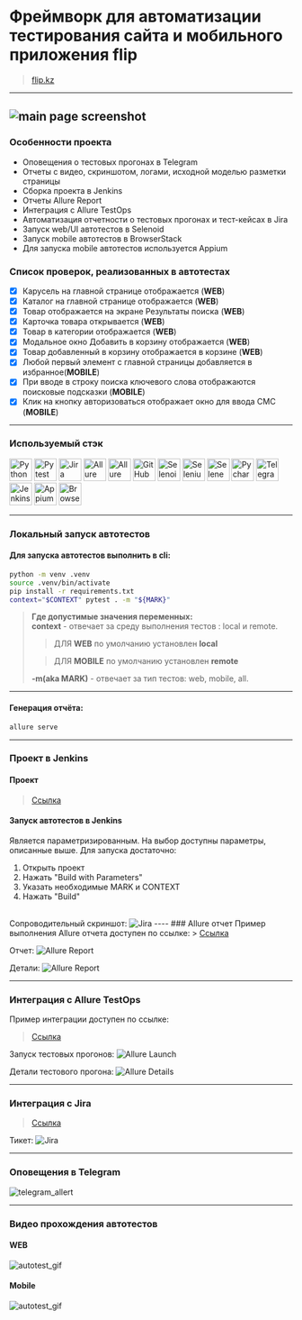 # Фреймворк для автоматизации тестирования сайта и мобильного приложения flip
> <a target="_blank" href="https://www.flip.kz/">flip.kz</a>

----
![main page screenshot](/images/main_page.JPG)
----

### Особенности проекта

* Оповещения о тестовых прогонах в Telegram
* Отчеты с видео, скриншотом, логами, исходной моделью разметки страницы
* Сборка проекта в Jenkins
* Отчеты Allure Report
* Интеграция с Allure TestOps
* Автоматизация отчетности о тестовых прогонах и тест-кейсах в Jira
* Запуск web/UI автотестов в Selenoid
* Запуск mobile автотестов в BrowserStack
* Для запуска mobile автотестов используется Appium

### Список проверок, реализованных в автотестах
- [x] Карусель на главной странице отображается (**WEB**)
- [x] Каталог на главной странице отображается (**WEB**)
- [x] Товар отображается на экране Результаты поиска (**WEB**)
- [x] Карточка товара открывается (**WEB**)
- [x] Товар в категории отображается (**WEB**)
- [x] Модальное окно Добавить в корзину отображается (**WEB**)
- [x] Товар добавленный в корзину отображается в корзине (**WEB**)
- [x] Любой первый элемент c главной страницы добавляется в избранное(**MOBILE**)
- [x] При вводе в строку поиска ключевого слова отображаются поисковые подсказки (**MOBILE**)
- [x] Клик на кнопку авторизоваться отображает окно для ввода СМС (**MOBILE**)

----

### Используемый стэк

<img title="Python" src="images/python-original.svg" height="40" width="40"/> <img title="Pytest" src="images/pytest-original.svg" height="40" width="40"/> <img title="Jira" src="images/jira-original.svg" height="40" width="40"/> <img title="Allure Report" src="images/Allure_Report.png" height="40" width="40"/> <img title="Allure TestOps" src="images/AllureTestOps.png" height="40" width="40"/> <img title="GitHub" src="images/github-original.svg" height="40" width="40"/> <img title="Selenoid" src="images/selenoid.png" height="40" width="40"/> <img title="Selenium" src="images/selenium-original.svg" height="40" width="40"/> <img title="Selene" src="images/selene.png" height="40" width="40"/> <img title="Pycharm" src="images/pycharm.png" height="40" width="40"/> <img title="Telegram" src="images/tg.png" height="40" width="40"/> <img title="Jenkins" src="images/jenkins-original.svg" height="40" width="40"/> <img title="Appium" src="images/appium.svg" height="40" width="40"/> <img title="BrowserStack" src="images/browserstack.svg" height="40" width="40"/>

----

### Локальный запуск автотестов

#### Для запуска автотестов выполнить в cli:
```bash
python -m venv .venv
source .venv/bin/activate
pip install -r requirements.txt
context="$CONTEXT" pytest . -m "${MARK}"
```
> **Где допустимые значения переменных:**<br>
> **context** - отвечает за среду выполнения тестов : local и remote. 
>>  ДЛЯ **WEB** по умолчанию установлен **local**<br>
>
>>ДЛЯ **MOBILE** по умолчанию установлен **remote**<br>
>
>**-m(aka MARK)** - отвечает за тип тестов: web, mobile, all.
----

#### Генерация отчёта:
```bash
allure serve 
```

----
### Проект в Jenkins
   
#### Проект
> <a target="_blank" href="https://jenkins.autotests.cloud/job/C08-itpmkz-diploma">Ссылка</a>

#### Запуск автотестов в Jenkins
Является параметризированным. На выбор доступны параметры, описанные выше.
Для запуска достаточно:
1. Открыть проект
2. Нажать "Build with Parameters"
3. Указать необходимые MARK и CONTEXT
4. Нажать "Build"
<br>
Сопроводительный скриншот:
<img title="Jira" src="images/jenkins_build.JPG"/>
----
### Allure отчет
Пример выполнения Allure отчета доступен по ссылке:
> <a target="_blank" href="https://jenkins.autotests.cloud/job/C08-itpmkz-diploma/24/allure/">Ссылка</a>

Отчет: 
<img title="Allure Report" src="images/Allure_report.JPG"/>

Детали: 
<img title="Allure Report" src="images/Allure_report_details.JPG"/>

----
### Интеграция с Allure TestOps
Пример интеграции доступен по ссылке:
> <a target="_blank" href="https://allure.autotests.cloud/project/3965/dashboards">Ссылка</a>

Запуск тестовых прогонов: 
<img title="Allure Launch" src="images/allure_launches.JPG"/>

Детали тестового прогона:
<img title="Allure Details" src="images/allure_details.JPG"/>

----
### Интеграция с Jira
> <a target="_blank" href="https://jira.autotests.cloud/browse/HOMEWORK-1049">Ссылка</a>

Тикет:
<img title="Jira" src="images/jira_ticket.JPG"/>

----
### Оповещения в Telegram
![telegram_allert](images/tgnotify.JPG)

----
### Видео прохождения автотестов
#### WEB
![autotest_gif](images/web.gif)
#### Mobile
![autotest_gif](images/mob.gif)